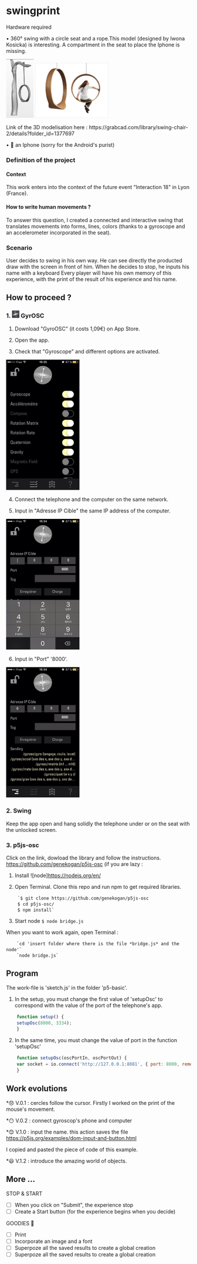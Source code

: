 # swingprint

Hardware required 

• 360° swing with a circle seat and a rope.This model (designed by Iwona Kosicka) is interesting. A compartment in the seat to place the Iphone is missing.
<p>
	<img src="/assets/3Dmodelisation.png" width="75">
	<img src="/assets/Iwona-Kosicka.jpg" width="200">
</p>
Link of the 3D modelisation here : https://grabcad.com/library/swing-chair-2/details?folder_id=1377697

• :iphone: an Iphone (sorry for the Android's purist)


### Definition of the project

#### Context

This work enters into the context of the future event "Interaction 18" in Lyon (France). 

#### How to write human movements ?

To answer this question, I created a connected and interactive swing that translates movements into forms, lines, colors (thanks to a gyroscope and an accelerometer incorporated in the seat).

### Scenario

User decides to swing in his own way. He can see directly the producted draw with the screen in front of him. When he decides to stop, he inputs his name with a keyboard
Every player will have his own memory of this experience, with the print
of the result of his experience and his name.


## How to proceed ?


### 1. <img src="/assets/GyrOSC.jpg" width="20"> GyrOSC


1. Download "GyroOSC" (it costs 1,09€) on App Store.

2. Open the app.

3. Check that "Gyroscope" and different options are activated.
<img src="/assets/options.jpg" width="200">

4. Connect the telephone and the computer on the same network.

5. Input in "Adresse IP Cible" the same IP address of the computer.
<img src="/assets/IPaddress.jpg" width="200">


6. Input in "Port" '8000'.
<img src="/assets/port.jpg" width="200">



### 2. Swing

Keep the app open and hang solidly the telephone under or on the seat with the unlocked screen.


### 3. p5js-osc

Click on the link, dowload the library and follow the instructions.
https://github.com/genekogan/p5js-osc
(if you are lazy : 
1. Install ![node]https://nodejs.org/en/

2. Open Terminal. Clone this repo and run npm to get required libraries.

		`$ git clone https://github.com/genekogan/p5js-osc
		$ cd p5js-osc/
		$ npm install`

3. Start node
		`$ node bridge.js`


When you want to work again, open Terminal :

		`cd 'insert folder where there is the file *bridge.js* and the node'`  
		`node bridge.js` 

## Program

The work-file is 'sketch.js' in the folder 'p5-basic'.
1. In the setup, you must change the first value of 'setupOsc' to correspond with the value of the port of the telephone's app.
```javascript
	function setup() {
	setupOsc(8000, 3334);
	}
```

2. In the same time, you must change the value of port in the function 'setupOsc'
```javascript
	function setupOsc(oscPortIn, oscPortOut) {
	var socket = io.connect('http://127.0.0.1:8081', { port: 8000, rememberTransport: false });
	}
```

## Work evolutions

*:disappointed: V.0.1 : cercles follow the cursor. Firstly I worked on the print of the mouse's movement. 


*:no_mouth: V.0.2 : connect gyroscop's phone and computer


*:blush: V.1.0 : input the name. this action saves the file
https://p5js.org/examples/dom-input-and-button.html

I copied and pasted the piece of code of this example.

*:smiley: V.1.2 : introduce the amazing world of objects.

## More ...

STOP & START

- [ ] When you click on "Submit", the experience stop
- [ ] Create a Start button (for the experience begins when you decide)

GOODIES :gift:

- [ ] Print
- [ ] Incorporate an image and a font
- [ ] Superpoze all the saved results to create a global creation
- [ ] Superpoze all the saved results to create a global creation
